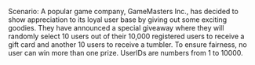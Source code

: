 Scenario: A popular game company, GameMasters Inc., has decided to show appreciation to its loyal user base by giving out some exciting goodies. They have announced a special giveaway where they will randomly select  10 users out of their 10,000 registered users to receive a gift card and another 10 users to receive a tumbler.  To ensure fairness, no user can win more than one prize. UserIDs are numbers from 1 to 10000.

